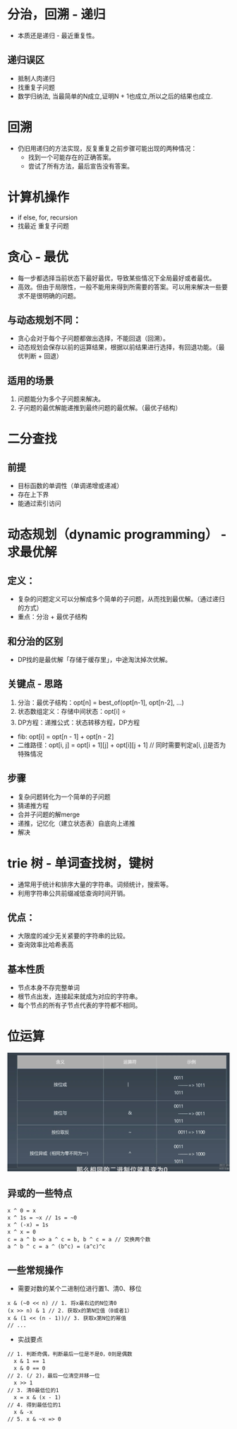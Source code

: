 # 分治，回溯 - 递归
- 本质还是递归 - 最近重复性。

## 递归误区
- 抵制人肉递归
- 找重复子问题
- 数学归纳法, 当最简单的N成立,证明N + 1也成立,所以之后的结果也成立.

# 回溯
- 仍旧用递归的方法实现，反复重复之前步骤可能出现的两种情况：
  - 找到一个可能存在的正确答案。
  - 尝试了所有方法，最后宣告没有答案。

# 计算机操作
- if else, for, recursion
- 找最近 重复子问题

# 贪心 - 最优
- 每一步都选择当前状态下最好最优，导致某些情况下全局最好或者最优。
- 高效。但由于局限性，一般不能用来得到所需要的答案。可以用来解决一些要求不是很明确的问题。

## 与动态规划不同：
- 贪心会对于每个子问题都做出选择，不能回退（回溯）。
- 动态规划会保存以前的运算结果，根据以前结果进行选择，有回退功能。（最优判断 + 回退）

## 适用的场景
1. 问题能分为多个子问题来解决。
2. 子问题的最优解能递推到最终问题的最优解。（最优子结构）

# 二分查找

## 前提
- 目标函数的单调性（单调递增或递减）
- 存在上下界
- 能通过索引访问

# 动态规划（dynamic programming） - 求最优解

## 定义：
- 复杂的问题定义可以分解成多个简单的子问题，从而找到最优解。（通过递归的方式）
- 重点：分治 + 最优子结构

## 和分治的区别
- DP找的是最优解「存储于缓存里」，中途淘汰掉次优解。

## 关键点 - 思路
1. 分治：最优子结构：opt[n] = best_of(opt[n-1], opt[n-2], ...)
2. 状态数组定义：存储中间状态：opt[i] ⭐
3. DP方程：递推公式：状态转移方程，DP方程
  - fib: opt[i] = opt[n - 1] + opt[n - 2]
  - 二维路径：opt[i, j] = opt[i + 1][j] + opt[i][j + 1] // 同时需要判定a[i, j]是否为特殊情况

## 步骤
- 复杂问题转化为一个简单的子问题
- 猜递推方程
- 合并子问题的解merge
- 递推，记忆化（建立状态表）自底向上递推
- 解决


# trie 树 - 单词查找树，键树
- 通常用于统计和排序大量的字符串。词频统计，搜索等。
- 利用字符串公共前缀减低查询时间开销。
## 优点：
  - 大限度的减少无关紧要的字符串的比较。
  - 查询效率比哈希表高

## 基本性质
- 节点本身不存完整单词
- 根节点出发，连接起来就成为对应的字符串。
- 每个节点的所有子节点代表的字符都不相同。

# 位运算
![](/image/4691ab28d21a9878ded6675736ddda6.png)

## 异或的一些特点
```JS
x ^ 0 = x
x ^ 1s = ~x // 1s = ~0
x ^ (-x) = 1s
x ^ x = 0
c = a ^ b => a ^ c = b, b ^ c = a // 交换两个数
a ^ b ^ c = a ^ (b^c) = (a^c)^c
```

## 一些常规操作
- 需要对数的某个二进制位进行置1、清0、移位
```JS
x & (~0 << n) // 1. 将x最右边的N位清0
(x >> n) & 1 // 2. 获取x的第N位值（0或者1）
x & (1 << (n - 1))// 3. 获取x第N位的幂值
// ...
```
- 实战要点
```JS
// 1. 判断奇偶，判断最后一位是不是0，0则是偶数
  x & 1 == 1
  x & 0 == 0
// 2. (/ 2)，最后一位清空并移一位
  x >> 1
// 3. 清0最低位的1
  x = x & (x - 1)
// 4. 得到最低位的1
  x & -x
// 5. x & ~x => 0
```